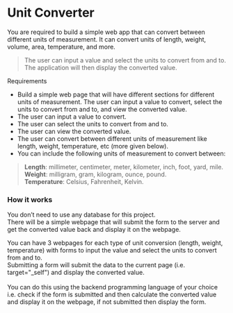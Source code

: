 # Unit Converter 

You are required to build a simple web app that can convert between different units of measurement. It can convert units of length, weight, volume, area, temperature, and more. 

>The user can input a value and select the units to convert from and to. The application will then display the converted value.

Requirements
- Build a simple web page that will have different sections for different units of measurement. The user can input a value to convert, select the units to convert from and to, and view the converted value.
- The user can input a value to convert.
- The user can select the units to convert from and to.
- The user can view the converted value.
- The user can convert between different units of measurement like length, weight, temperature, etc (more given below).
- You can include the following units of measurement to convert between:

> **Length**: millimeter, centimeter, meter, kilometer, inch, foot, yard, mile.  
>**Weight**: milligram, gram, kilogram, ounce, pound.  
>**Temperature**: Celsius, Fahrenheit, Kelvin.  

### How it works
You don’t need to use any database for this project.  
There will be a simple webpage that will submit the form to the server and get the converted value back and display it on the webpage.

You can have 3 webpages for each type of unit conversion (length, weight, temperature) with forms to input the value and select the units to convert from and to.  
Submitting a form will submit the data to the current page (i.e. target="_self") and display the converted value.  <br><br>
You can do this using the backend programming language of your choice i.e. check if the form is submitted and then calculate the converted value and display it on the webpage, if not submitted then display the form.
